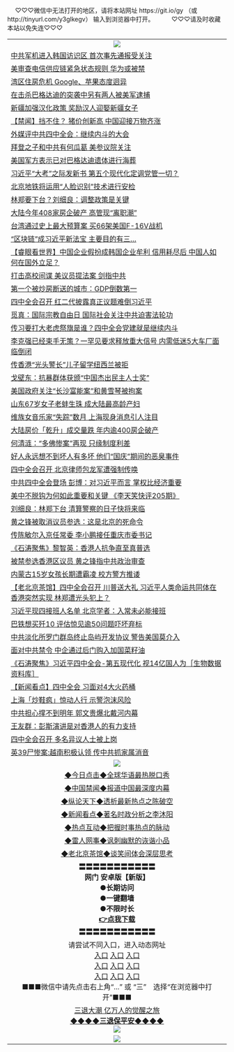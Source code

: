  <table>
　<tr>
♡♡♡微信中无法打开的地区，请将本站网址 https://git.io/gy （或 http://tinyurl.com/y3glkegv） 输入到浏览器中打开。 
　</tr>
　<tr>
♡♡♡请及时收藏本站以免失连♡♡♡
   </tr>
   <tr>
    <td align=center><img src="https://github.com/gyhhx/image-upload/blob/master/title1.jpg" /></td>
 </tr>
<tr><td align="left"><a href="https://xwood.fun/oo.aspx?name=c1089646&key=nqynnipsxfbxcbni&from=gy">中共军机进入韩国访识区 首次事先通报受关注</a></td></tr>
<tr><td align="left"><a href="https://xwood.fun/oo.aspx?name=c1089660&key=nqynnipsxfbxcbni&from=gy">美审查电信供应链紧急状态规则 华为或被禁</a></td></tr>
<tr><td align="left"><a href="https://xwood.fun/oo.aspx?name=c1089651&key=nqynnipsxfbxcbni&from=gy">湾区住房危机 Google、苹果态度迥异</a></td></tr>
<tr><td align="left"><a href="https://xwood.fun/oo.aspx?name=c1089631&key=nqynnipsxfbxcbni&from=gy">在击杀巴格达迪的突袭中另有两人被美军逮捕</a></td></tr>
<tr><td align="left"><a href="https://xwood.fun/oo.aspx?name=c1089637&key=nqynnipsxfbxcbni&from=gy">新疆加强汉化政策 奖励汉人迎娶新疆女子</a></td></tr>
<tr><td align="left"><a href="https://xwood.fun/oo.aspx?name=c1089277&key=nqynnipsxfbxcbni&from=gy">【禁闻】挡不住？ 猪价创新高 中国迎接万物齐涨</a></td></tr>
<tr><td align="left"><a href="https://xwood.fun/oo.aspx?name=c1089331&key=nqynnipsxfbxcbni&from=gy">外媒评中共四中全会：继续内斗的大会</a></td></tr>
<tr><td align="left"><a href="https://xwood.fun/oo.aspx?name=c1089472&key=nqynnipsxfbxcbni&from=gy">拜登之子和中共有何瓜葛 美参议院关注</a></td></tr>
<tr><td align="left"><a href="https://xwood.fun/oo.aspx?name=c1089647&key=nqynnipsxfbxcbni&from=gy">美国军方表示已对巴格达迪遗体进行海葬</a></td></tr>
<tr><td align="left"><a href="https://xwood.fun/oo.aspx?name=c1089239&key=nqynnipsxfbxcbni&from=gy">习近平“大考”之际发新书 第五个现代化定调党管一切？</a></td></tr>
<tr><td align="left"><a href="https://xwood.fun/oo.aspx?name=c1089645&key=nqynnipsxfbxcbni&from=gy">北京地铁将运用“人脸识别”技术进行安检</a></td></tr>
<tr><td align="left"><a href="https://xwood.fun/oo.aspx?name=c1089497&key=nqynnipsxfbxcbni&from=gy">林郑要下台？刘细良：调整政策是关键</a></td></tr>
<tr><td align="left"><a href="https://xwood.fun/oo.aspx?name=c1089440&key=nqynnipsxfbxcbni&from=gy">大陆今年408家房企破产 高管现“离职潮”</a></td></tr>
<tr><td align="left"><a href="https://xwood.fun/oo.aspx?name=c1089648&key=nqynnipsxfbxcbni&from=gy">台湾通过史上最大预算案 买66架美国F-16V战机</a></td></tr>
<tr><td align="left"><a href="https://xwood.fun/oo.aspx?name=c1089669&key=nqynnipsxfbxcbni&from=gy">“区块链”成习近平新法宝 主要目的有三…</a></td></tr>
<tr><td align="left"><a href="https://xwood.fun/oo.aspx?name=c1089478&key=nqynnipsxfbxcbni&from=gy">【睿眼看世界】中国企业假扮成韩国企业牟利 信用耗尽后 中国人如何在国外立足？</a></td></tr>
<tr><td align="left"><a href="https://xwood.fun/oo.aspx?name=c1089506&key=nqynnipsxfbxcbni&from=gy">打击高校间谍 美议员提法案 剑指中共</a></td></tr>
<tr><td align="left"><a href="https://xwood.fun/oo.aspx?name=c1089221&key=nqynnipsxfbxcbni&from=gy">第一个被炒房断送的城市：GDP倒数第一</a></td></tr>
<tr><td align="left"><a href="https://xwood.fun/oo.aspx?name=c1089327&key=nqynnipsxfbxcbni&from=gy">四中全会召开 红二代披露真正议题难倒习近平</a></td></tr>
<tr><td align="left"><a href="https://xwood.fun/oo.aspx?name=c1089432&key=nqynnipsxfbxcbni&from=gy">觅真：国际宗教自由日 国际社会关注中共迫害法轮功</a></td></tr>
<tr><td align="left"><a href="https://xwood.fun/oo.aspx?name=c1089217&key=nqynnipsxfbxcbni&from=gy">传习要打大老虎祭旗是谁？四中全会党建就是继续内斗</a></td></tr>
<tr><td align="left"><a href="https://xwood.fun/oo.aspx?name=c1089222&key=nqynnipsxfbxcbni&from=gy">李克强已经束手无策？一罕见要求释放重大信号 内需低迷5大车厂面临倒闭</a></td></tr>
<tr><td align="left"><a href="https://xwood.fun/oo.aspx?name=c1089630&key=nqynnipsxfbxcbni&from=gy">传香港“光头警长”儿子留学纽西兰被拒</a></td></tr>
<tr><td align="left"><a href="https://xwood.fun/oo.aspx?name=c1089663&key=nqynnipsxfbxcbni&from=gy">戈壁东：抗暴群体获颁“中国杰出民主人士奖”</a></td></tr>
<tr><td align="left"><a href="https://xwood.fun/oo.aspx?name=c1089640&key=nqynnipsxfbxcbni&from=gy">美国政府关注“长沙富能案”和黄雪琴被拘案</a></td></tr>
<tr><td align="left"><a href="https://xwood.fun/oo.aspx?name=c1089358&key=nqynnipsxfbxcbni&from=gy">山东67岁女子老蚌生珠 成大陆最高龄产妇</a></td></tr>
<tr><td align="left"><a href="https://xwood.fun/oo.aspx?name=c1089632&key=nqynnipsxfbxcbni&from=gy">维族女音乐家“失踪”数月 上海现身消息引人注目</a></td></tr>
<tr><td align="left"><a href="https://xwood.fun/oo.aspx?name=c1089642&key=nqynnipsxfbxcbni&from=gy">大陆房价「乾升」成交量跌 年内逾400房企破产</a></td></tr>
<tr><td align="left"><a href="https://xwood.fun/oo.aspx?name=c1089504&key=nqynnipsxfbxcbni&from=gy">何清涟：“多佛惨案”再现 只缘制度利差</a></td></tr>
<tr><td align="left"><a href="https://xwood.fun/oo.aspx?name=c1089372&key=nqynnipsxfbxcbni&from=gy">好人永远想不到坏人有多坏 他们“国庆”期间的恶臭事件</a></td></tr>
<tr><td align="left"><a href="https://xwood.fun/oo.aspx?name=c1089404&key=nqynnipsxfbxcbni&from=gy">四中全会召开 北京律师包龙军遭强制传唤</a></td></tr>
<tr><td align="left"><a href="https://xwood.fun/oo.aspx?name=c1089226&key=nqynnipsxfbxcbni&from=gy">中共四中全会登场 彭博：对习近平而言 掌权比经济重要</a></td></tr>
<tr><td align="left"><a href="https://xwood.fun/oo.aspx?name=c1089479&key=nqynnipsxfbxcbni&from=gy">美中不脱钩为何如此重要和关键 《李天笑快评205期》</a></td></tr>
<tr><td align="left"><a href="https://xwood.fun/oo.aspx?name=c1089235&key=nqynnipsxfbxcbni&from=gy">刘细良：林郑下台 清算警察的日子快将来临</a></td></tr>
<tr><td align="left"><a href="https://xwood.fun/oo.aspx?name=c1089367&key=nqynnipsxfbxcbni&from=gy">黄之锋被取消议员参选：这是北京的死命令</a></td></tr>
<tr><td align="left"><a href="https://xwood.fun/oo.aspx?name=c1087410&key=nqynnipsxfbxcbni&from=gy">传陈敏尔入京任常委 李小鹏接任重庆市委书记</a></td></tr>
<tr><td align="left"><a href="https://xwood.fun/oo.aspx?name=c1089477&key=nqynnipsxfbxcbni&from=gy">《石涛聚焦》黎智英：香港人抗争直至真普选</a></td></tr>
<tr><td align="left"><a href="https://xwood.fun/oo.aspx?name=c1089402&key=nqynnipsxfbxcbni&from=gy">被禁参选香港区议员 黄之锋指中共政治审查</a></td></tr>
<tr><td align="left"><a href="https://xwood.fun/oo.aspx?name=c1089403&key=nqynnipsxfbxcbni&from=gy">内蒙古15岁女孩长期遭霸凌 校方警方推诿</a></td></tr>
<tr><td align="left"><a href="https://xwood.fun/oo.aspx?name=c1089344&key=nqynnipsxfbxcbni&from=gy">【老北京茶馆】四中全会召开 川普送大礼 习近平人类命运共同体在香港突然实现 林郑遭光头犯上？</a></td></tr>
<tr><td align="left"><a href="https://xwood.fun/oo.aspx?name=c1089328&key=nqynnipsxfbxcbni&from=gy">习近平现四接班人名单 北京学者：入常未必能接班</a></td></tr>
<tr><td align="left"><a href="https://xwood.fun/oo.aspx?name=c1089258&key=nqynnipsxfbxcbni&from=gy">巴铁想买歼10 评估惊见逾50问题吓坏弃标</a></td></tr>
<tr><td align="left"><a href="https://xwood.fun/oo.aspx?name=c1089635&key=nqynnipsxfbxcbni&from=gy">中共淡化所罗门群岛终止岛屿开发协议 警告美国莫介入</a></td></tr>
<tr><td align="left"><a href="https://xwood.fun/oo.aspx?name=c1089482&key=nqynnipsxfbxcbni&from=gy">面对中共禁令 中企通过后门购入加国菜籽油</a></td></tr>
<tr><td align="left"><a href="https://xwood.fun/oo.aspx?name=c1089355&key=nqynnipsxfbxcbni&from=gy">《石涛聚焦》习近平四中全会-第五现代化 视14亿国人为［生物数据资料库］</a></td></tr>
<tr><td align="left"><a href="https://xwood.fun/oo.aspx?name=c1089279&key=nqynnipsxfbxcbni&from=gy">【新闻看点】四中全会 习面对4大火药桶</a></td></tr>
<tr><td align="left"><a href="https://xwood.fun/oo.aspx?name=c1089617&key=nqynnipsxfbxcbni&from=gy">上海「炒鞋疯」惊动人行 示警泡沫风险</a></td></tr>
<tr><td align="left"><a href="https://xwood.fun/oo.aspx?name=c1062301&key=nqynnipsxfbxcbni&from=gy">中共担心撑不到明年 郭文贵爆北戴河内幕</a></td></tr>
<tr><td align="left"><a href="https://xwood.fun/oo.aspx?name=c1089483&key=nqynnipsxfbxcbni&from=gy">王友群：彭斯演讲是对香港人的有力支持</a></td></tr>
<tr><td align="left"><a href="https://xwood.fun/oo.aspx?name=c1089254&key=nqynnipsxfbxcbni&from=gy">四中全会召开 多名异议人士被上岗</a></td></tr>
<tr><td align="left"><a href="https://xwood.fun/oo.aspx?name=c1089271&key=nqynnipsxfbxcbni&from=gy">英39尸惨案:越南积极认领 传中共抓家属消音</a></td></tr>

 <tr>
    <td align=center><img src="https://github.com/gyhhx/image-upload/blob/master/shipin.jpg" /></td>
  </tr>
 <tr>
   <td align=center> 
<a href="https://tru28th.xwood.fun/oo.aspx?name=c816850&key=nqynnipsxfbxcbni&from=gy&tag=9877">◆今日点击◆全球华语最热脱口秀</a><br/>
    </td>
  </tr>
  <tr>
  <td align=center>
<a href="https://tru28th.xwood.fun/oo.aspx?name=c816860&key=nqynnipsxfbxcbni&from=gy&tag=99733110">◆中国禁闻◆报道中国最深度内幕</a><br/>
   </tr>
  <tr>
     <td align=center>
<a href="https://tru28th.xwood.fun/oo.aspx?name=c816855&key=nqynnipsxfbxcbni&from=gy&tag=997110">◆纵论天下◆透析最新热点之陈破空</a><br/>
   </tr>
   <tr>
      <td align=center>
<a href="https://tru28th.xwood.fun/oo.aspx?name=c838308&key=nqynnipsxfbxcbni&from=gy&tag=9973110">◆新闻看点◆著名时政分析之李沐阳</a><br/>
   </tr>
   <tr>
     <td align=center>
<a href="https://tru28th.xwood.fun/oo.aspx?name=c816852&key=nqynnipsxfbxcbni&from=gy&tag=9733110">◆热点互动◆把握时事热点的脉动</a><br/>
   </tr>
   <tr>
      <td align=center>
<a href="https://tru28th.xwood.fun/oo.aspx?name=c816694&key=nqynnipsxfbxcbni&from=gy&tag=93310">◆雷人网事◆讽刺幽默的诙谐小品</a><br/>
   </tr>
   <tr>
    <td align=center>
<a href="https://tru28th.xwood.fun/oo.aspx?name=c816650&key=nqynnipsxfbxcbni&from=gy&tag=9973110">◆老北京茶馆◆谈笑间体会深层思考</a><br/>
   </tr>
  <tr>
    <td align=center>
 <b>〓〓〓〓〓〓〓〓〓〓〓<br/>网门 安卓版【新版】<br/> ●长期访问<br/> ●一键翻墙<br/>  ●不限时长<br/> 
 <a href="https://share.weiyun.com/55r7kXH">👉<b>点我下载</a><br/>〓〓〓〓〓〓〓〓〓〓〓<br/>
    </td>
    </tr>
   <tr>
    <td align=center>请尝试不同入口，进入动态网址<br/>
      <a href="https://s3.us-east-2.amazonaws.com/ogateo/show.htm">入口</a>
      <a href="https://s3.ca-central-1.amazonaws.com/ogatec/show.htm">入口</a>
      <a href="https://s3.ap-southeast-2.amazonaws.com/ogatey/show.htm">入口</a><br/>
      <a href="https://s3.ap-northeast-2.amazonaws.com/ogates/show.htm">入口</a>
      <a href="https://s3.eu-central-1.amazonaws.com/ogatef/show.htm">入口</a>
      <a href="https://s3.ap-south-1.amazonaws.com/ogatem/show.htm">入口</a><br/>
      <a href="https://s3-us-west-1.amazonaws.com/ogaten/show.htm">入口</a>
      <a href="https://s3.eu-west-2.amazonaws.com/ogatel/show.htm">入口</a>
      <a href="https://s3.ap-northeast-1.amazonaws.com/ogatet/show.htm">入口</a><br/>
      ■■■微信中请先点击右上角“...” 或 “三”　选择“在浏览器中打开”■■■<b><br/>
    </td>
  </tr>
  <tr>  
  <td align=center>
  <a href="https://tru28th.xwood.fun/oo.aspx?name=c894205&key=nqynnipsxfbxcbni&from=gy&tag=9973110">三退大潮 亿万人的觉醒之旅</a><br/>
      <a href="https://tru28th.xwood.fun/oo.aspx?name=ogQuit.aspx&key=nqynnipsxfbxcbni&from=gy"><b>◆◆◆◆三退保平安◆◆◆◆<br/></a>
      <img src="https://github.com/gyhhx/image-upload/blob/master/3t.jpg" /><br/>
      </td>
  </tr>
   <tr>
    <td align=center><img src="https://raw.githubusercontent.com/oGate2/Up/master/oGate_640.jpg"/></td>
  </tr>
</table>
